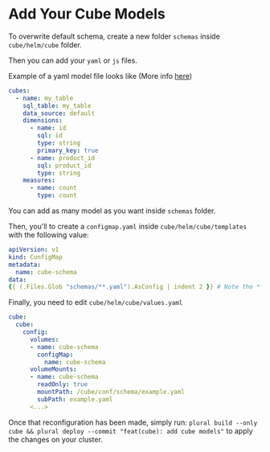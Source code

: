 # Add Your Cube Models

To overwrite default schema, create a new folder `schemas` inside `cube/helm/cube` folder.

Then you can add your `yaml` or `js` files.

Example of a yaml model file looks like (More info [here](https://cube.dev/docs/schema/getting-started))
```yaml
cubes:
  - name: my_table
    sql_table: my_table
    data_source: default
    dimensions:
      - name: id
        sql: id
        type: string
        primary_key: true
      - name: product_id
        sql: product_id
        type: string
    measures:
      - name: count
        type: count
```

You can add as many model as you want inside `schemas` folder.

Then, you'll to create a `configmap.yaml` inside `cube/helm/cube/templates` with the following value:

```yaml
apiVersion: v1
kind: ConfigMap
metadata:
  name: cube-schema
data:
{{ (.Files.Glob "schemas/**.yaml").AsConfig | indent 2 }} # Note the **.yaml, adjust it if you want to use js models
```

Finally, you need to edit `cube/helm/cube/values.yaml`
```yaml
cube:
  cube:
    config:
      volumes:
      - name: cube-schema
        configMap:
          name: cube-schema
      volumeMounts:
      - name: cube-schema
        readOnly: true
        mountPath: /cube/conf/schema/example.yaml
        subPath: example.yaml
      <...>
```

Once that reconfiguration has been made, simply run: `plural build --only cube && plural deploy --commit "feat(cube): add cube models"` to apply the changes on your cluster.